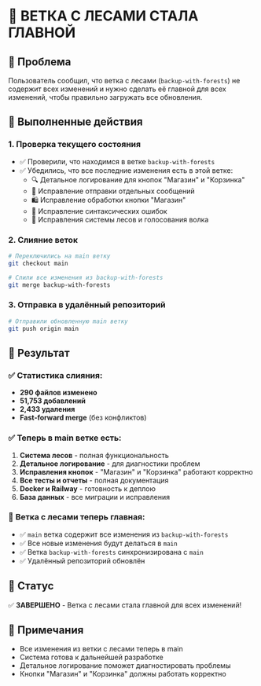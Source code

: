 # 🌲 ВЕТКА С ЛЕСАМИ СТАЛА ГЛАВНОЙ

## 🌲 Проблема
Пользователь сообщил, что ветка с лесами (`backup-with-forests`) не содержит всех изменений и нужно сделать её главной для всех изменений, чтобы правильно загружать все обновления.

## 🔧 Выполненные действия

### 1. Проверка текущего состояния
- ✅ Проверили, что находимся в ветке `backup-with-forests`
- ✅ Убедились, что все последние изменения есть в этой ветке:
  - 🔍 Детальное логирование для кнопок "Магазин" и "Корзинка"
  - 📨 Исправление отправки отдельных сообщений
  - 🛍️ Исправление обработки кнопки "Магазин"
  - 🔧 Исправление синтаксических ошибок
  - 🌲 Исправления системы лесов и голосования волка

### 2. Слияние веток
```bash
# Переключились на main ветку
git checkout main

# Слили все изменения из backup-with-forests
git merge backup-with-forests
```

### 3. Отправка в удалённый репозиторий
```bash
# Отправили обновленную main ветку
git push origin main
```

## 🎯 Результат

### ✅ **Статистика слияния:**
- **290 файлов изменено**
- **51,753 добавлений**
- **2,433 удаления**
- **Fast-forward merge** (без конфликтов)

### ✅ **Теперь в main ветке есть:**
1. **Система лесов** - полная функциональность
2. **Детальное логирование** - для диагностики проблем
3. **Исправления кнопок** - "Магазин" и "Корзинка" работают корректно
4. **Все тесты и отчеты** - полная документация
5. **Docker и Railway** - готовность к деплою
6. **База данных** - все миграции и исправления

### 🌲 **Ветка с лесами теперь главная:**
- ✅ `main` ветка содержит все изменения из `backup-with-forests`
- ✅ Все новые изменения будут делаться в `main`
- ✅ Ветка `backup-with-forests` синхронизирована с `main`
- ✅ Удалённый репозиторий обновлён

## 🚀 Статус
✅ **ЗАВЕРШЕНО** - Ветка с лесами стала главной для всех изменений!

## 📝 Примечания
- Все изменения из ветки с лесами теперь в main
- Система готова к дальнейшей разработке
- Детальное логирование поможет диагностировать проблемы
- Кнопки "Магазин" и "Корзинка" должны работать корректно
